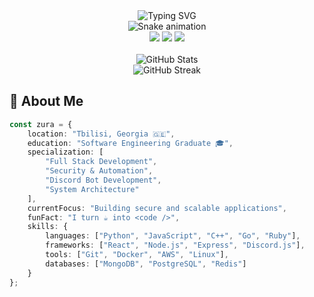 <div align="center">
  <img src="https://readme-typing-svg.herokuapp.com?font=Fira+Code&size=27&duration=3000&pause=1000&color=00F7EE&center=true&vCenter=true&width=435&lines=Hello%2C+I'm+Zura+%F0%9F%91%8B;Full+Stack+Developer;Security+%26+Automation+Expert;Building+the+Future" alt="Typing SVG" />
</div>

<div align="center">
  <img src="https://raw.githubusercontent.com/sk1dk/sk1dk/output/github-contribution-grid-snake-dark.svg" alt="Snake animation" />
</div>

<div align="center">
  <a href="https://www.linkedin.com/in/sk1dk"><img src="https://img.shields.io/badge/-LinkedIn-0077B5?style=for-the-badge&logo=Linkedin&logoColor=white"/></a>
  <a href="mailto:your.email@example.com"><img src="https://img.shields.io/badge/-Email-D14836?style=for-the-badge&logo=Gmail&logoColor=white"/></a>
  <a href="https://twitter.com/sk1dk"><img src="https://img.shields.io/badge/-Twitter-1DA1F2?style=for-the-badge&logo=twitter&logoColor=white"/></a>
</div>

<br>

<div align="center">
  <img src="https://github-readme-stats-sk1dk.vercel.app/api?username=sk1dk&show_icons=true&theme=radical&hide_border=true&count_private=true" alt="GitHub Stats" />
</div>

<div align="center">
  <img src="https://github-readme-streak-stats.herokuapp.com/?user=sk1dk&theme=radical&hide_border=true" alt="GitHub Streak" />
</div>

## 🚀 About Me

```typescript
const zura = {
    location: "Tbilisi, Georgia 🇬🇪",
    education: "Software Engineering Graduate 🎓",
    specialization: [
        "Full Stack Development",
        "Security & Automation",
        "Discord Bot Development",
        "System Architecture"
    ],
    currentFocus: "Building secure and scalable applications",
    funFact: "I turn ☕ into <code />",
    skills: {
        languages: ["Python", "JavaScript", "C++", "Go", "Ruby"],
        frameworks: ["React", "Node.js", "Express", "Discord.js"],
        tools: ["Git", "Docker", "AWS", "Linux"],
        databases: ["MongoDB", "PostgreSQL", "Redis"]
    }
};

